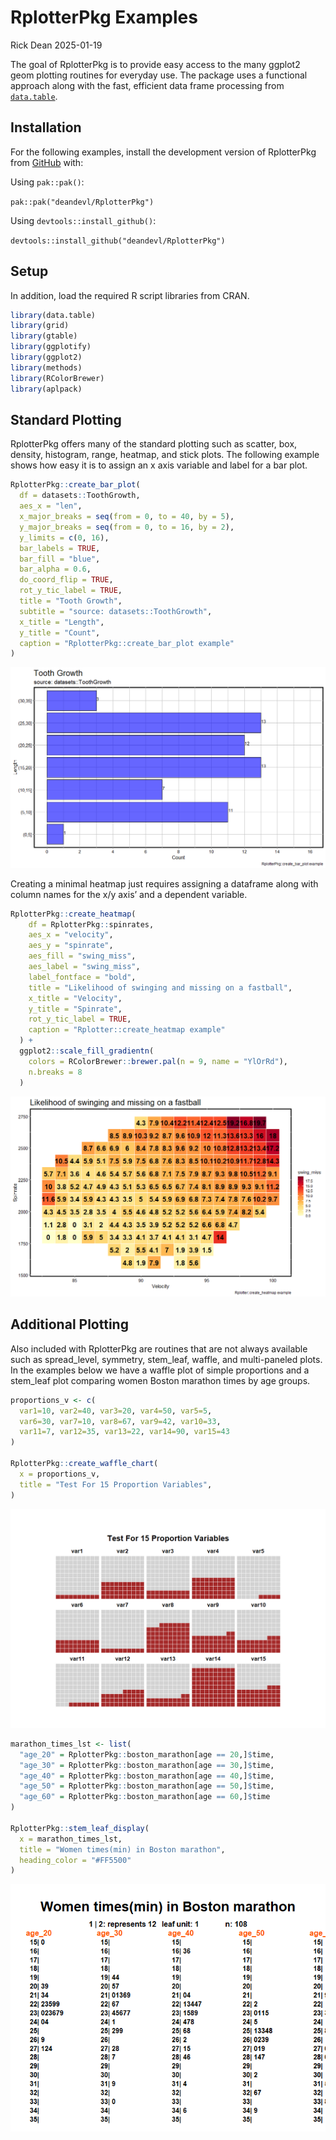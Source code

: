 # RplotterPkg Examples
Rick Dean
2025-01-19

The goal of RplotterPkg is to provide easy access to the many ggplot2
geom plotting routines for everyday use. The package uses a functional
approach along with the fast, efficient data frame processing from
[`data.table`](https://github.com/Rdatatable/data.table "data.table github").

## Installation

For the following examples, install the development version of
RplotterPkg from [GitHub](https://github.com/) with:

Using `pak::pak()`:

`pak::pak("deandevl/RplotterPkg")`

Using `devtools::install_github()`:

`devtools::install_github("deandevl/RplotterPkg")`

## Setup

In addition, load the required R script libraries from CRAN.

``` r
library(data.table)
library(grid)
library(gtable)
library(ggplotify)
library(ggplot2)
library(methods)
library(RColorBrewer)
library(aplpack)
```

## Standard Plotting

RplotterPkg offers many of the standard plotting such as scatter, box,
density, histogram, range, heatmap, and stick plots. The following
example shows how easy it is to assign an x axis variable and label for
a bar plot.

``` r
RplotterPkg::create_bar_plot(
  df = datasets::ToothGrowth,
  aes_x = "len",
  x_major_breaks = seq(from = 0, to = 40, by = 5),
  y_major_breaks = seq(from = 0, to = 16, by = 2),
  y_limits = c(0, 16),
  bar_labels = TRUE,
  bar_fill = "blue",
  bar_alpha = 0.6,
  do_coord_flip = TRUE,
  rot_y_tic_label = TRUE,
  title = "Tooth Growth",
  subtitle = "source: datasets::ToothGrowth",
  x_title = "Length",
  y_title = "Count",
  caption = "RplotterPkg::create_bar_plot example"
)
```

![](README_files/figure-commonmark/unnamed-chunk-2-1.png)

Creating a minimal heatmap just requires assigning a dataframe along
with column names for the x/y axis’ and a dependent variable.

``` r
RplotterPkg::create_heatmap(
    df = RplotterPkg::spinrates,
    aes_x = "velocity",
    aes_y = "spinrate",
    aes_fill = "swing_miss",
    aes_label = "swing_miss",
    label_fontface = "bold",
    title = "Likelihood of swinging and missing on a fastball",
    x_title = "Velocity",
    y_title = "Spinrate",
    rot_y_tic_label = TRUE,
    caption = "Rplotter::create_heatmap example"
  ) +
  ggplot2::scale_fill_gradientn(
    colors = RColorBrewer::brewer.pal(n = 9, name = "YlOrRd"),
    n.breaks = 8
  ) 
```

![](README_files/figure-commonmark/unnamed-chunk-3-1.png)

## Additional Plotting

Also included with RplotterPkg are routines that are not always
available such as spread_level, symmetry, stem_leaf, waffle, and
multi-paneled plots. In the examples below we have a waffle plot of
simple proportions and a stem_leaf plot comparing women Boston marathon
times by age groups.

``` r
proportions_v <- c(
  var1=10, var2=40, var3=20, var4=50, var5=5,
  var6=30, var7=10, var8=67, var9=42, var10=33,
  var11=7, var12=35, var13=22, var14=90, var15=43
)

RplotterPkg::create_waffle_chart(
  x = proportions_v,
  title = "Test For 15 Proportion Variables",
)
```

![](README_files/figure-commonmark/unnamed-chunk-4-1.png)

``` r
marathon_times_lst <- list(
  "age_20" = RplotterPkg::boston_marathon[age == 20,]$time,
  "age_30" = RplotterPkg::boston_marathon[age == 30,]$time,
  "age_40" = RplotterPkg::boston_marathon[age == 40,]$time,
  "age_50" = RplotterPkg::boston_marathon[age == 50,]$time,
  "age_60" = RplotterPkg::boston_marathon[age == 60,]$time
)

RplotterPkg::stem_leaf_display(
  x = marathon_times_lst,
  title = "Women times(min) in Boston marathon",
  heading_color = "#FF5500"
)
```

![](README_files/figure-commonmark/unnamed-chunk-5-1.png)
